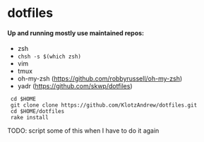 # dotfiles

#### Up and running mostly use maintained repos:

 * zsh
 * `chsh -s $(which zsh)`
 * vim
 * tmux
 * oh-my-zsh (https://github.com/robbyrussell/oh-my-zsh)
 * yadr (https://github.com/skwp/dotfiles)

```shell
 cd $HOME
 git clone clone https://github.com/KlotzAndrew/dotfiles.git
 cd $HOME/dotfiles
 rake install
```

TODO:
script some of this when I have to do it again
